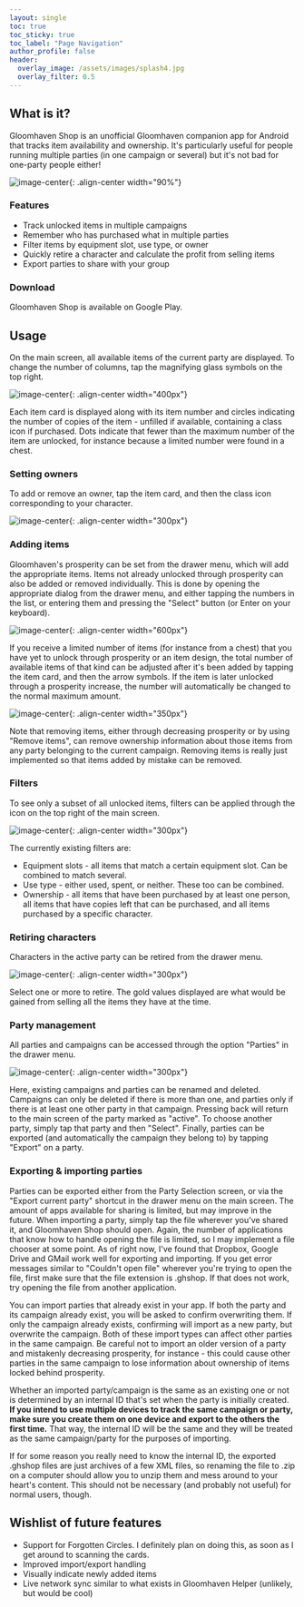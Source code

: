 ```yaml
---
layout: single
toc: true
toc_sticky: true
toc_label: "Page Navigation"
author_profile: false
header:
  overlay_image: /assets/images/splash4.jpg
  overlay_filter: 0.5
---
```



<!--![image-center](/assets/images/icon2_round.png){: .align-center height="15%" width="15%"}-->

## What is it?



<!--![image-right](/assets/images/main_screen2.jpg){: .align-right width="300px"}-->
<!-- I kinda want an image on the right here to show what the app looks like, but it's hard to make it look good at all widths-->
Gloomhaven Shop is an unofficial Gloomhaven companion app for Android that tracks item availability and ownership. It's particularly useful for people running multiple parties (in one campaign or several) but it's not bad for one-party people either!

![image-center](/assets/images/main_screen3.jpg){: .align-center width="90%"}

### Features
- Track unlocked items in multiple campaigns
- Remember who has purchased what in multiple parties
- Filter items by equipment slot, use type, or owner
- Quickly retire a character and calculate the profit from selling items
- Export parties to share with your group



### Download

Gloomhaven Shop is available on Google Play.




## Usage

On the main screen, all available items of the current party are displayed. To change the number of columns, tap the magnifying glass symbols on the top right.

![image-center](/assets/images/main_screen1.jpg){: .align-center width="400px"}

Each item card is displayed along with its item number and circles indicating the number of copies of the item - unfilled if available, containing a class icon if purchased. Dots indicate that fewer than the maximum number of the item are unlocked, for instance because a limited number were found in a chest.



### Setting owners

To add or remove an owner, tap the item card, and then the class icon corresponding to your character.

![image-center](/assets/images/zoomed_item1.jpg){: .align-center width="300px"}





### Adding items

Gloomhaven's prosperity can be set from the drawer menu, which will add the appropriate items. Items not already unlocked through prosperity can also be added or removed individually. This is done by opening the appropriate dialog from the drawer menu, and either tapping the numbers in the list, or entering them and pressing the "Select" button (or Enter on your keyboard).

<!--
<figure class="half">
    <a href="/assets/images/prosperity_dialog.jpg"><img src="/assets/images/prosperity_dialog.jpg"></a>
    <a href="/assets/images/add_items_dialog.jpg"><img src="/assets/images/add_items_dialog.jpg"></a>
</figure>
-->

![image-center](assets/images/items_together.png){: .align-center width="600px"}

If you receive a limited number of items (for instance from a chest) that you have yet to unlock through prosperity or an item design, the total number of available items of that kind can be adjusted after it's been added by tapping the item card, and then the arrow symbols. If the item is later unlocked through a prosperity increase, the number will automatically be changed to the normal maximum amount.

![image-center](/assets/images/stock_arrows.jpg){: .align-center width="350px"}

Note that removing items, either through decreasing prosperity or by using "Remove items", can remove ownership information about those items from any party belonging to the current campaign. Removing items is really just implemented so that items added by mistake can be removed.



### Filters

<!--![image-right](/assets/images/filter_active.jpg){: .align-right width="300px"}-->
To see only a subset of all unlocked items, filters can be applied through the icon on the top right of the main screen.

![image-center](/assets/images/filter_active.jpg){: .align-center width="300px"}

The currently existing filters are:

- Equipment slots - all items that match a certain equipment slot. Can be combined to match several.
- Use type - either used, spent, or neither. These too can be combined.
- Ownership - all items that have been purchased by at least one person, all items that have copies left that can be purchased, and all items purchased by a specific character.


### Retiring characters

Characters in the active party can be retired from the drawer menu.

![image-center](/assets/images/retire_dialog.jpg){: .align-center width="300px"}

Select one or more to retire. The gold values displayed are what would be gained from selling all the items they have at the time.


### Party management

All parties and campaigns can be accessed through the option "Parties" in the drawer menu.

![image-center](/assets/images/party_selection_party_highlighted.jpg){: .align-center width="300px"}

Here, existing campaigns and parties can be renamed and deleted. Campaigns can only be deleted if there is more than one, and parties only if there is at least one other party in that campaign. Pressing back will return to the main screen of the party marked as "active". To choose another party, simply tap that party and then "Select". Finally, parties can be exported (and automatically the campaign they belong to) by tapping "Export" on a party.






### Exporting & importing parties

Parties can be exported either from the Party Selection screen, or via the "Export current party" shortcut in the drawer menu on the main screen. The amount of apps available for sharing is limited, but may improve in the future. When importing a party, simply tap the file wherever you've shared it, and Gloomhaven Shop should open. Again, the number of applications that know how to handle opening the file is limited, so I may implement a file chooser at some point. As of right now, I've found that Dropbox, Google Drive and GMail work well for exporting and importing. If you get error messages similar to "Couldn't open file" wherever you're trying to open the file, first make sure that the file extension is .ghshop. If that does not work, try opening the file from another application.

You can import parties that already exist in your app. If both the party and its campaign already exist, you will be asked to confirm overwriting them. If only the campaign already exists, confirming will import as a new party, but overwrite the campaign. Both of these import types can affect other parties in the same campaign. Be careful not to import an older version of a party and mistakenly decreasing prosperity, for instance - this could cause other parties in the same campaign to lose information about ownership of items locked behind prosperity.

<!--
<figure class="third">
    <a href="/assets/images/import_dialog1.jpg"><img src="/assets/images/import_dialog1.jpg"></a>
    <a href="/assets/images/import_dialog2.jpg"><img src="/assets/images/import_dialog2.jpg"></a>
    <a href="/assets/images/import_dialog3.jpg"><img src="/assets/images/import_dialog3.jpg"></a>
</figure>
-->

Whether an imported party/campaign is the same as an existing one or not is determined by an internal ID that's set when the party is initially created. **If you intend to use multiple devices to track the same campaign or party, make sure you create them on one device and export to the others the first time.** That way, the internal ID will be the same and they will be treated as the same campaign/party for the purposes of importing.

If for some reason you really need to know the internal ID, the exported .ghshop files are just archives of a few XML files, so renaming the file to .zip on a computer should allow you to unzip them and mess around to your heart's content. This should not be necessary (and probably not useful) for normal users, though.




## Wishlist of future features
 
- Support for Forgotten Circles. I definitely plan on doing this, as soon as I get around to scanning the cards.
- Improved import/export handling
- Visually indicate newly added items
- Live network sync similar to what exists in Gloomhaven Helper (unlikely, but would be cool)


